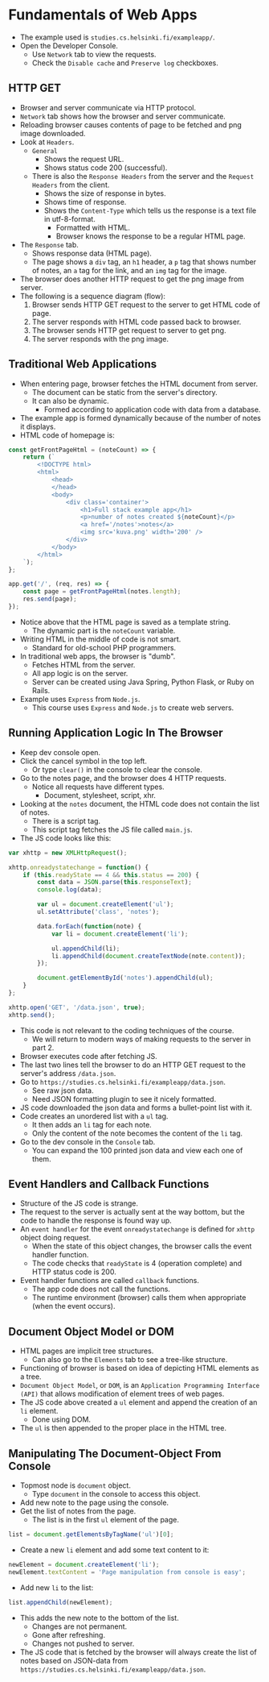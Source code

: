 # Fundamentals of Web Apps
- The example used is `studies.cs.helsinki.fi/exampleapp/`.
- Open the Developer Console.
    - Use `Network` tab to view the requests.
    - Check the `Disable cache` and `Preserve log` checkboxes.


## HTTP GET
- Browser and server communicate via HTTP protocol.
- `Network` tab shows how the browser and server communicate.
- Reloading browser causes contents of page to be fetched and png image downloaded.
- Look at `Headers`.
    - `General` 
        - Shows the request URL.
        - Shows status code 200 (successful).
    - There is also the `Response Headers` from the server and the `Request Headers` from the client.
        - Shows the size of response in bytes.
        - Shows time of response.
        - Shows the `Content-Type` which tells us the response is a text file in utf-8-format.
            - Formatted with HTML.
            - Browser knows the response to be a regular HTML page.
- The `Response` tab.
    - Shows response data (HTML page).
    - The page shows a `div` tag, an `h1` header, a `p` tag that shows number of notes, an `a` tag for the link, and an `img` tag for the image.
- The browser does another HTTP request to get the png image from server.
- The following is a sequence diagram (flow):
    1. Browser sends HTTP GET request to the server to get HTML code of page.
    2. The server responds with HTML code passed back to browser.
    3. The browser sends HTTP get request to server to get png.
    4. The server responds with the png image.


## Traditional Web Applications
- When entering page, browser fetches the HTML document from server.
    - The document can be static from the server's directory.
    - It can also be dynamic.
        - Formed according to application code with data from a database.
- The example app is formed dynamically because of the number of notes it displays.
- HTML code of homepage is:
```javascript
const getFrontPageHtml = (noteCount) => {
    return (`
        <!DOCTYPE html>
        <html>
            <head>
            </head>
            <body>
                <div class='container'>
                    <h1>Full stack example app</h1>
                    <p>number of notes created ${noteCount}</p>
                    <a href='/notes'>notes</a>
                    <img src='kuva.png' width='200' />
                </div>
            </body>
        </html>
    `);
};

app.get('/', (req, res) => {
    const page = getFrontPageHtml(notes.length);
    res.send(page);
});
```
- Notice above that the HTML page is saved as a template string.
    - The dynamic part is the `noteCount` variable.
- Writing HTML in the middle of code is not smart.
    - Standard for old-school PHP programmers.
- In traditional web apps, the browser is "dumb".
    - Fetches HTML from the server.
    - All app logic is on the server.
    - Server can be created using Java Spring, Python Flask, or Ruby on Rails.
- Example uses `Express` from `Node.js`.
    - This course uses `Express` and `Node.js` to create web servers.


## Running Application Logic In The Browser
- Keep dev console open.
- Click the cancel symbol in the top left.
    - Or type `clear()` in the console to clear the console.
- Go to the notes page, and the browser does 4 HTTP requests.
    - Notice all requests have different types.
        - Document, stylesheet, script, xhr.
- Looking at the `notes` document, the HTML code does not contain the list of notes.
    - There is a script tag.
    - This script tag fetches the JS file called `main.js`.
- The JS code looks like this:
```javascript
var xhttp = new XMLHttpRequest();

xhttp.onreadystatechange = function() {
    if (this.readyState == 4 && this.status == 200) {
        const data = JSON.parse(this.responseText);
        console.log(data);

        var ul = document.createElement('ul');
        ul.setAttribute('class', 'notes');

        data.forEach(function(note) {
            var li = document.createElement('li');

            ul.appendChild(li);
            li.appendChild(document.createTextNode(note.content));
        });

        document.getElementById('notes').appendChild(ul);
    }
};

xhttp.open('GET', '/data.json', true);
xhttp.send();
```
- This code is not relevant to the coding techniques of the course.
    - We will return to modern ways of making requests to the server in part 2.
- Browser executes code after fetching JS.
- The last two lines tell the browser to do an HTTP GET request to the server's address `/data.json`.
- Go to `https://studies.cs.helsinki.fi/exampleapp/data.json`.
    - See raw json data.
    - Need JSON formatting plugin to see it nicely formatted.
- JS code downloaded the json data and forms a bullet-point list with it.
- Code creates an unordered list with a `ul` tag.
    - It then adds an `li` tag for each note.
    - Only the content of the note becomes the content of the `li` tag.
- Go to the dev console in the `Console` tab.
    - You can expand the 100 printed json data and view each one of them.


## Event Handlers and Callback Functions
- Structure of the JS code is strange.
- The request to the server is actually sent at the way bottom, but the code to handle the response is found way up.
- An `event handler` for the event `onreadystatechange` is defined for `xhttp` object doing request.
    - When the state of this object changes, the browser calls the event handler function.
    - The code checks that `readyState` is 4 (operation complete) and HTTP status code is 200.
- Event handler functions are called `callback` functions.
    - The app code does not call the functions.
    - The runtime environment (browser) calls them when appropriate (when the event occurs).


## Document Object Model or DOM
- HTML pages are implicit tree structures.
    - Can also go to the `Elements` tab to see a tree-like structure.
- Functioning of browser is based on idea of depicting HTML elements as a tree.
- `Document Object Model`, or `DOM`, is an `Application Programming Interface (API)` that allows modification of element trees of web pages.
- The JS code above created a `ul` element and append the creation of an `li` element.
    - Done using DOM.
- The `ul` is then appended to the proper place in the HTML tree.


## Manipulating The Document-Object From Console
- Topmost node is `document` object.
    - Type `document` in the console to access this object.
- Add new note to the page using the console.
- Get the list of notes from the page.
    - The list is in the first `ul` element of the page.
```javascript
list = document.getElementsByTagName('ul')[0];
```
- Create a new `li` element and add some text content to it:
```javascript
newElement = document.createElement('li');
newElement.textContent = 'Page manipulation from console is easy';
```
- Add new `li` to the list:
```javascript
list.appendChild(newElement);
```
- This adds the new note to the bottom of the list.
    - Changes are not permanent.
    - Gone after refreshing.
    - Changes not pushed to server.
- The JS code that is fetched by the browser will always create the list of notes based on JSON-data from `https://studies.cs.helsinki.fi/exampleapp/data.json`.



